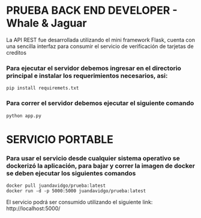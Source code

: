 # PRUEBA BACK END DEVELOPER - Whale & Jaguar

La API REST fue desarrollada utilizando el mini framework Flask, cuenta con una sencilla interfaz para consumir el servicio de verificación de tarjetas de creditos
### Para ejecutar el servidor debemos ingresar en el directorio principal e instalar los requerimientos necesarios, asi:
```
pip install requiremets.txt
```
### Para correr el servidor debemos ejecutar el siguiente comando
```
python app.py
```
# SERVICIO PORTABLE
### Para usar el servicio desde cualquier sistema operativo se dockerizó la aplicación, para bajar y correr la imagen de docker se deben ejecutar los siguientes comandos
```
docker pull juandavidgo/prueba:latest
docker run -d -p 5000:5000 juandavidgo/prueba:latest
```
El servicio podrá ser consumido utilizando el siguiente link: http://localhost:5000/
